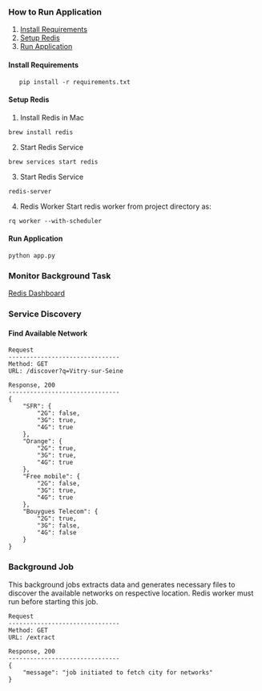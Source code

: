 ### How to Run Application

1. [Install Requirements](#install-requirements)
2. [Setup Redis](#setup-redis)
3. [Run Application](#run-application)

#### Install Requirements

```shell
   pip install -r requirements.txt
   ```

#### Setup Redis

1. Install Redis in Mac
```shell
brew install redis
```
2. Start Redis Service
```shell
brew services start redis
```
3. Start Redis Service
```shell
redis-server
```
4. Redis Worker
Start redis worker from project directory as:
```shell
rq worker --with-scheduler
```

#### Run Application
```shell
python app.py
```

### Monitor Background Task
[Redis Dashboard](http://127.0.0.1:5000/rq)

### Service Discovery
#### Find Available Network
```
Request
-------------------------------
Method: GET
URL: /discover?q=Vitry-sur-Seine

Response, 200
-------------------------------
{
	"SFR": {
		"2G": false,
		"3G": true,
		"4G": true
	},
	"Orange": {
		"2G": true,
		"3G": true,
		"4G": true
	},
	"Free mobile": {
		"2G": false,
		"3G": true,
		"4G": true
	},
	"Bouygues Telecom": {
		"2G": true,
		"3G": false,
		"4G": false
	}
}
```

### Background Job
This background jobs extracts data and generates necessary files to discover the available networks on respective location.
Redis worker must run before starting this job. 

```
Request
-------------------------------
Method: GET
URL: /extract

Response, 200
-------------------------------
{
	"message": "job initiated to fetch city for networks"
}
```



